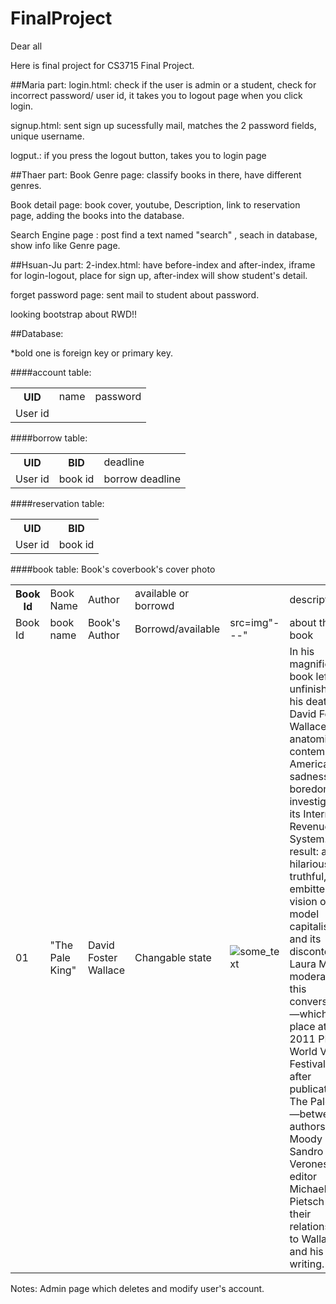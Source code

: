 # FinalProject

Dear all

Here is final project for CS3715 Final Project.

##Maria part:
login.html: check if the user is admin or a student, check for incorrect password/ user id, it takes you to logout page when you click login.

signup.html: sent sign up sucessfully mail,  matches the 2 password fields, unique username.

logput.: if you press the logout button, takes you to login page

##Thaer part:
Book Genre page: classify books in there, have different genres. 

Book detail page: book cover, youtube, Description, link to reservation page, adding the books into the database.

Search Engine page : post find a text named "search" , seach in database, show info like Genre page. 

##Hsuan-Ju part:
2-index.html: have before-index and after-index, iframe for login-logout, place for sign up, after-index will show student's detail.

forget password page: sent mail to student about password.

looking bootstrap about RWD!!

##Database:

*bold one is foreign key or primary key.

####account table:
<table>
<tr>
<th>UID</th><td>name</td><td>password</td>
</tr>
<tr>
<td>User id</td><td></td><td></td>
</tr>
</table>
####borrow table:
<table>
<tr>
<th>UID</th><th>BID</th><td>deadline</td>
</tr>
<tr>
<td>User id</td><td>book id</td><td>borrow deadline</td>
</tr>
</table>
####reservation table:
<table>
<tr>
<th>UID</th><th>BID</th>
</tr>
<tr>
<td>User id</td><td>book id</td>
</tr>
</table>
####book table:
<table>
<tr>
<th>Book Id</th><td>Book Name</td><td>Author</td><td>available or borrowd</td>Book's cover<td></td><td>description</td>book's cover photo <td>Category</td>
</tr>
<tr>
<td>Book Id</td><td>book name</td><td>Book's Author</td><td>Borrowd/available</td><td>src=img"---"</td><td>about the book</td><td>Science/Food/Literature/etc..</td>
</tr>
<tr>
<td>01</td><td>"The Pale King"</td><td>David Foster Wallace</td><td>Changable state</td><td><img src="https://thomaslegendre.files.wordpress.com/2012/01/pale-king-cover.jpg" alt="some_text"></td><td>In his magnificent book left unfinished at his death, David Foster Wallace anatomizes contemporary American sadness and boredom by investigating its Internal Revenue System. The result: a hilarious, truthful, and embittered vision of late-model capitalism and its discontents. Laura Miller moderates this conversation—which took place at the 2011 PEN World Voices Festival just after publication of The Pale King—between authors Rick Moody and Sandro Veronesi and editor Michael Pietsch about their relationships to Wallace and his writing.</td><td>Friction</td>
</tr>
</table>
Notes: Admin page which deletes and modify user's account.

